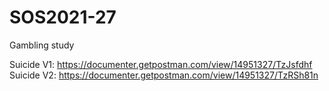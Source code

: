 # SOS2021-27
Gambling study

Suicide V1: https://documenter.getpostman.com/view/14951327/TzJsfdhf
Suicide V2: https://documenter.getpostman.com/view/14951327/TzRSh81n